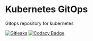 # Kubernetes GitOps

Gitops repository for kubernetes

[![Gitleaks](https://github.com/mikesupertrampster/kubernetes-gitops/actions/workflows/gitleaks.yml/badge.svg)](https://github.com/mikesupertrampster/kubernetes-gitops/actions/workflows/gitleaks.yml) [![Codacy Badge](https://app.codacy.com/project/badge/Grade/3a422b064b4a4b4a8fcfdf3c8db883d7)](https://www.codacy.com/gh/mikesupertrampster-corp/kubernetes-gitops/dashboard?utm_source=github.com&amp;utm_medium=referral&amp;utm_content=mikesupertrampster-corp/kubernetes-gitops&amp;utm_campaign=Badge_Grade)
